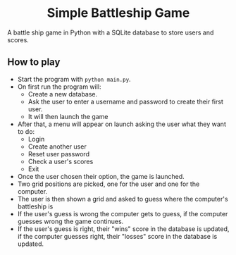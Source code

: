 <center><h1> Simple Battleship Game </h1></center>

A battle ship game in Python with a SQLite database to store users and scores.

## How to play

- Start the program with `python main.py`.
- On first run the program will:
    * Create a new database.
    * Ask the user to enter a username and password to create their first user.
    * It will then launch the game
- After that, a menu will appear on launch asking the user what they want to do:
    * Login
    * Create another user
    * Reset user password
    * Check a user's scores
    * Exit
- Once the user chosen their option, the game is launched.
- Two grid positions are picked, one for the user and one for the computer.
- The user is then shown a grid and asked to guess where the computer's battleship is
- If the user's guess is wrong the computer gets to guess, if the computer guesses wrong the game continues.
- If the user's guess is right, their "wins" score in the database is updated, if the computer guesses right, their "losses" score in the database is updated.
